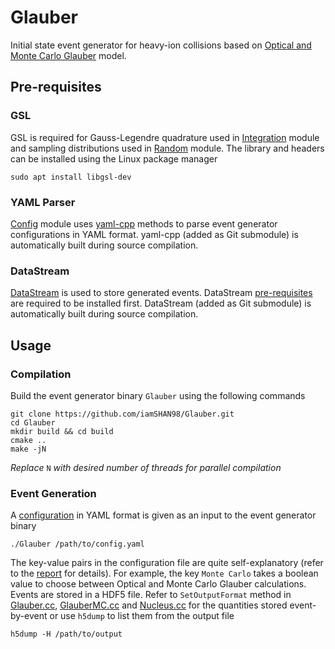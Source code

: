# Glauber

Initial state event generator for heavy-ion collisions
based on [Optical and Monte Carlo Glauber](Report.pdf) model.

## Pre-requisites

### GSL

GSL is required for Gauss-Legendre quadrature used in
[Integration](include/Integration.h) module and sampling  distributions
used in [Random](src/Random.cc) module. The library and headers
can be installed using the Linux package manager

```shell
sudo apt install libgsl-dev
```

### YAML Parser

[Config](include/Config.h) module uses [yaml-cpp](https://github.com/jbeder/yaml-cpp) methods to
parse event generator configurations in YAML format.
yaml-cpp (added as Git submodule) is automatically
built during source compilation.

### DataStream

[DataStream](https://github.com/iamSHAN98/DataStream) is used to store generated events.
DataStream [pre-requisites](https://github.com/iamSHAN98/DataStream#installation) are required to be
installed first. DataStream (added as Git submodule)
is automatically built during source compilation.

## Usage

### Compilation

Build the event generator binary `Glauber` using
the following commands

```shell
git clone https://github.com/iamSHAN98/Glauber.git
cd Glauber
mkdir build && cd build
cmake ..
make -jN
```

*Replace* `N` *with desired number of threads for
parallel compilation*

### Event Generation

A [configuration](config.yaml) in YAML format is given as
an input to the event generator binary

```shell
./Glauber /path/to/config.yaml
```

The key-value pairs in the configuration file are
quite self-explanatory (refer to the [report](Report.pdf)
for details). For example, the key `Monte Carlo`
takes a boolean value to choose between Optical
and Monte Carlo Glauber calculations. Events are
stored in a HDF5 file. Refer to `SetOutputFormat`
method in [Glauber.cc](src/Glauber.cc), [GlauberMC.cc](src/GlauberMC.cc)
and [Nucleus.cc](src/Nucleus.cc) for the quantities stored
event-by-event or use `h5dump` to list them from
the output file

```shell
h5dump -H /path/to/output
``` 